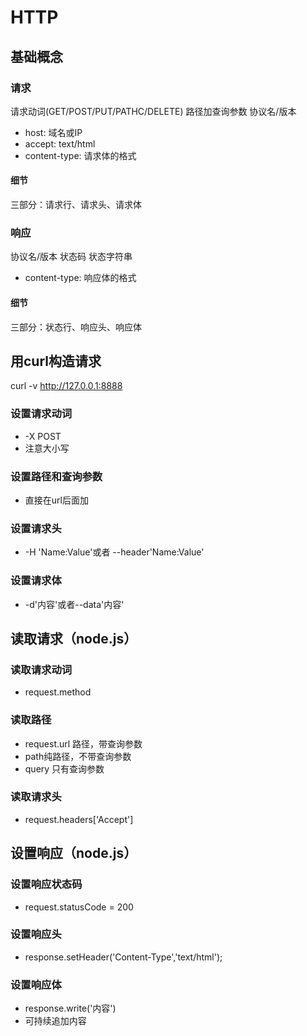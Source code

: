 # HTTP
## 基础概念
### 请求
请求动词(GET/POST/PUT/PATHC/DELETE) 路径加查询参数 协议名/版本   

* host: 域名或IP
* accept: text/html
* content-type: 请求体的格式

#### 细节
三部分：请求行、请求头、请求体

### 响应
协议名/版本 状态码 状态字符串
* content-type: 响应体的格式

#### 细节
三部分：状态行、响应头、响应体

## 用curl构造请求
curl -v http://127.0.0.1:8888
### 设置请求动词
* -X POST
* 注意大小写

### 设置路径和查询参数
* 直接在url后面加

### 设置请求头
* -H 'Name:Value'或者 --header'Name:Value'

### 设置请求体
* -d'内容'或者--data'内容'

## 读取请求（node.js）
### 读取请求动词
* request.method

### 读取路径
* request.url 路径，带查询参数
* path纯路径，不带查询参数
* query 只有查询参数

### 读取请求头
* request.headers['Accept']

## 设置响应（node.js）
### 设置响应状态码
* request.statusCode = 200

### 设置响应头
* response.setHeader('Content-Type','text/html');

### 设置响应体
* response.write('内容')
* 可持续追加内容
